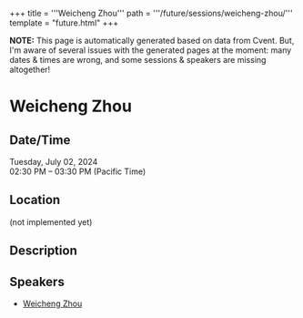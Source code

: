 +++
title = '''Weicheng Zhou'''
path = '''/future/sessions/weicheng-zhou/'''
template = "future.html"
+++

<p class="todo">
<strong>NOTE:</strong> This page is automatically generated based on data from Cvent.
But, I'm aware of several issues with the generated pages at the moment:
many dates & times are wrong, and some sessions & speakers are missing altogether!
</p>

<h1>Weicheng Zhou</h1>
<h2>Date/Time</h2>
<p>Tuesday, July 02, 2024<br>
02:30 PM – 03:30 PM (Pacific Time)</p>
<h2>Location</h2>
(not implemented yet)
<h2>Description</h2>

<h2>Speakers</h2>
<ul><li><a href="/future/performers/weicheng-zhou/">Weicheng Zhou</a></li>

